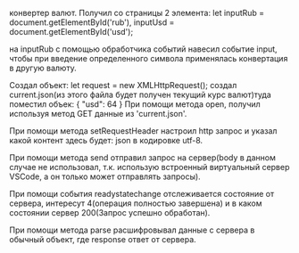 конвертер валют.
Получил со страницы 2 элемента:
let inputRub = document.getElementById('rub'),
    inputUsd = document.getElementById('usd');
                                      
на inputRub с помощью обработчика событий навесил событие input, чтобы при введение определенного символа применялась конвертация в другую валюту.

Создал объект: let request = new XMLHttpRequest();
создал current.json(из этого файла будет получен текущий курс валют)туда поместил объек: {
    "usd": 64
}
При помощи метода open, получил используя метод GET данные из 'current.json'.

При помощи метода setRequestHeader настроил http запрос и указал какой контент здесь будет: json в кодировке utf-8.

При помощи метода send отправил запрос на сервер(body в данном случае не использовал, т.к. использую встроенный виртуальный сервер VSCode, а он только может отправлять запросы).

При помощи события readystatechange отслеживается состояние от сервера, интересут 4(операция полностью завершена) и в каком состоянии сервер 200(Запрос успешно обработан).

При помощи метода parse расшифровывал данные с сервера в обычный объект, где response ответ от сервера.

